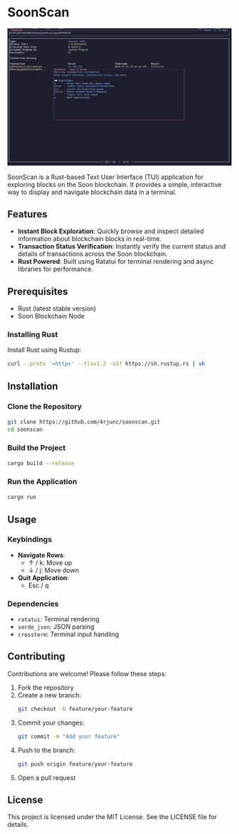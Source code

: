 # SoonScan

![ss](./assets/ss.png)

SoonScan is a Rust-based Text User Interface (TUI) application for exploring blocks on the Soon blockchain. It provides a simple, interactive way to display and navigate blockchain data in a terminal.

## Features

- **Instant Block Exploration**: Quickly browse and inspect detailed information about blockchain blocks in real-time.
- **Transaction Status Verification**: Instantly verify the current status and details of transactions across the Soon blockchain.
- **Rust Powered**: Built using Ratatui for terminal rendering and async libraries for performance.

## Prerequisites

- Rust (latest stable version)
- Soon Blockchain Node

### Installing Rust

Install Rust using Rustup:

```bash
curl --proto '=https' --tlsv1.2 -sSf https://sh.rustup.rs | sh
```

## Installation

### Clone the Repository

```bash
git clone https://github.com/4rjunc/soonscan.git
cd soonscan
```

### Build the Project

```bash
cargo build --release
```

### Run the Application

```bash
cargo run
```

## Usage

### Keybindings

- **Navigate Rows**:
  - ↑ / k: Move up
  - ↓ / j: Move down
- **Quit Application**:
  - Esc / q

### Dependencies

- `ratatui`: Terminal rendering
- `serde_json`: JSON parsing
- `crossterm`: Terminal input handling

## Contributing

Contributions are welcome! Please follow these steps:

1. Fork the repository
2. Create a new branch:
   ```bash
   git checkout -b feature/your-feature
   ```
3. Commit your changes:
   ```bash
   git commit -m "Add your feature"
   ```
4. Push to the branch:
   ```bash
   git push origin feature/your-feature
   ```
5. Open a pull request

## License

This project is licensed under the MIT License. See the LICENSE file for details.
